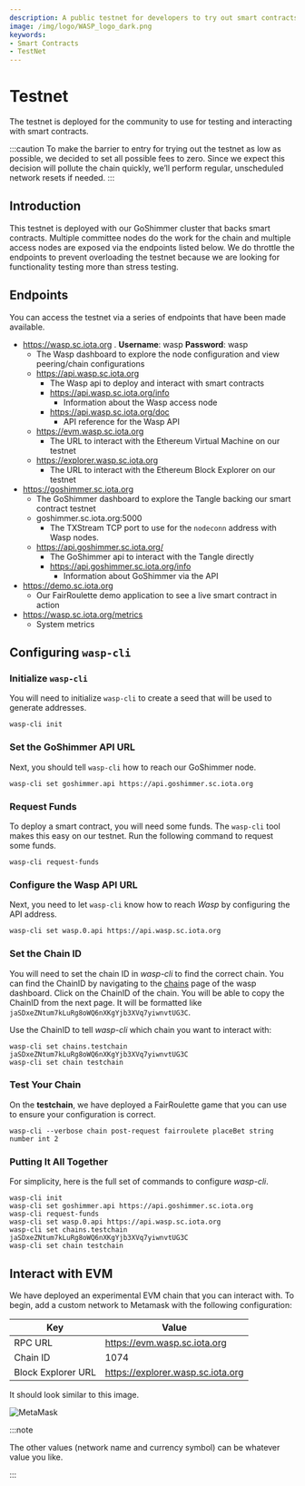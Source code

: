 ```yaml
---
description: A public testnet for developers to try out smart contracts
image: /img/logo/WASP_logo_dark.png
keywords:
- Smart Contracts
- TestNet
---
```


# Testnet

The testnet is deployed for the community to use for testing and interacting with smart contracts.

:::caution
To make the barrier to entry for trying out the testnet as low as possible, we decided to set all possible fees to zero. Since we expect this decision will pollute the chain quickly, we’ll perform regular, unscheduled network resets if needed.
:::

## Introduction

This testnet is deployed with our GoShimmer cluster that backs smart contracts. Multiple committee nodes do the work for the chain and multiple access nodes are exposed via the endpoints listed below. We do throttle the endpoints to prevent overloading the testnet because we are looking for functionality testing more than stress testing.

## Endpoints

You can access the testnet via a series of endpoints that have been made available.

- https://wasp.sc.iota.org . **Username**: wasp **Password**: wasp
    - The Wasp dashboard to explore the node configuration and view peering/chain configurations
    - https://api.wasp.sc.iota.org
        - The Wasp api to deploy and interact with smart contracts
        - https://api.wasp.sc.iota.org/info
            - Information about the Wasp access node
        - https://api.wasp.sc.iota.org/doc
            - API reference for the Wasp API
    - https://evm.wasp.sc.iota.org
        - The URL to interact with the Ethereum Virtual Machine on our testnet
    - https://explorer.wasp.sc.iota.org
        - The URL to interact with the Ethereum Block Explorer on our testnet
- https://goshimmer.sc.iota.org
    - The GoShimmer dashboard to explore the Tangle backing our smart contract testnet
    - goshimmer.sc.iota.org:5000
        - The TXStream TCP port to use for the `nodeconn` address with Wasp nodes.
    - https://api.goshimmer.sc.iota.org/
        - The GoShimmer api to interact with the Tangle directly
        - https://api.goshimmer.sc.iota.org/info
            - Information about GoShimmer via the API
- https://demo.sc.iota.org
    - Our FairRoulette demo application to see a live smart contract in action
- https://wasp.sc.iota.org/metrics
    - System metrics

## Configuring `wasp-cli`

### Initialize `wasp-cli`

You will need to initialize `wasp-cli` to create a seed that will be used to generate addresses.

```shell
wasp-cli init
```
### Set the GoShimmer API URL

Next, you should tell `wasp-cli` how to reach our GoShimmer node.

```shell
wasp-cli set goshimmer.api https://api.goshimmer.sc.iota.org
```
### Request Funds

To deploy a smart contract, you will need some funds. The `wasp-cli` tool makes this easy on our testnet. Run the following command to request some funds.

```shell
wasp-cli request-funds
```

### Configure the Wasp API URL

Next, you need to let `wasp-cli` know how to reach _Wasp_ by configuring the API address.

```shell
wasp-cli set wasp.0.api https://api.wasp.sc.iota.org
```

### Set the Chain ID

You will need to set the chain ID in _wasp-cli_ to find the correct chain. You can find the ChainID by navigating to the [chains](https://wasp.sc.iota.org/chains) page of the wasp dashboard. Click on the ChainID of the chain. You will be able to copy the ChainID from the next page. It will be formatted like `jaSDxeZNtum7kLuRg8oWQ6nXKgYjb3XVq7yiwnvtUG3C`.

Use the ChainID to tell _wasp-cli_ which chain you want to interact with:

```shell
wasp-cli set chains.testchain jaSDxeZNtum7kLuRg8oWQ6nXKgYjb3XVq7yiwnvtUG3C
wasp-cli set chain testchain
```

### Test Your Chain

On the __testchain__, we have deployed a FairRoulette game that you can use to ensure your configuration is correct.

```shell
wasp-cli --verbose chain post-request fairroulete placeBet string number int 2
```

### Putting It All Together
For simplicity, here is the full set of commands to configure _wasp-cli_.

```shell
wasp-cli init
wasp-cli set goshimmer.api https://api.goshimmer.sc.iota.org
wasp-cli request-funds
wasp-cli set wasp.0.api https://api.wasp.sc.iota.org
wasp-cli set chains.testchain jaSDxeZNtum7kLuRg8oWQ6nXKgYjb3XVq7yiwnvtUG3C
wasp-cli set chain testchain
```

## Interact with EVM

We have deployed an experimental EVM chain that you can interact with. To begin, add a custom network to Metamask with the following configuration:

| Key | Value |
| --- | ----- |
| RPC URL | https://evm.wasp.sc.iota.org |
| Chain ID | 1074 |
| Block Explorer URL | https://explorer.wasp.sc.iota.org |

It should look similar to this image.

![MetaMask](/img/metamask_testnet.png)

:::note

The other values (network name and currency symbol) can be whatever value you like.

:::



